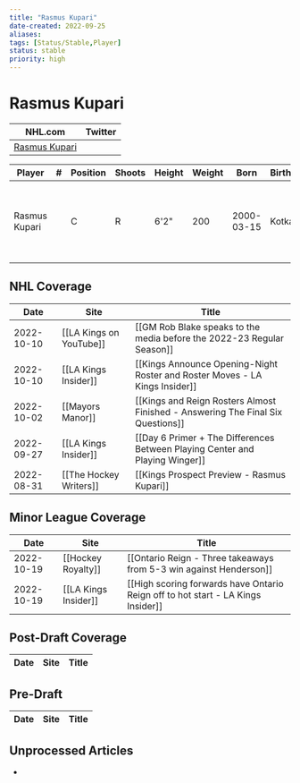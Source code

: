 ```yaml
---
title: "Rasmus Kupari"
date-created: 2022-09-25
aliases: 
tags: [Status/Stable,Player]
status: stable
priority: high
---
```


# Rasmus Kupari

NHL.com | Twitter
-|-
[Rasmus Kupari](https://www.nhl.com/player/rasmus-kupari-8480845) | []()

Player | \# | Position | Shoots | Height | Weight | Born | Birthplace | Draft
---|---|---|---|---|---|---|---|---
Rasmus Kupari | |  C | R | 6'2" | 200 |2000-03-15 | Kotka, FIN | 2018 LAK, 1st rd, 20th pk (20th overall)
 


## NHL  Coverage
| Date       | Site                    | Title                                                                           |
| ---------- | ----------------------- | ------------------------------------------------------------------------------- |
| 2022-10-10 | [[LA Kings on YouTube]] | [[GM Rob Blake speaks to the media before the 2022-23 Regular Season]]          |
| 2022-10-10 | [[LA Kings Insider]]    | [[Kings Announce Opening-Night Roster and Roster Moves - LA Kings Insider]]     |
| 2022-10-02 | [[Mayors Manor]]        | [[Kings and Reign Rosters Almost Finished - Answering The Final Six Questions]] |
| 2022-09-27 | [[LA Kings Insider]]    | [[Day 6 Primer + The Differences Between Playing Center and Playing Winger]]    |
| 2022-08-31 | [[The Hockey Writers]]  | [[Kings Prospect Preview - Rasmus Kupari]]                                      |


## Minor League Coverage
| Date | Site | Title |
| ---- | ---- | ----- |
| 2022-10-19 | [[Hockey Royalty]] | [[Ontario Reign - Three takeaways from 5-3 win against Henderson]]                                                                                                   |
| 2022-10-19 | [[LA Kings Insider]] | [[High scoring forwards have Ontario Reign off to hot start - LA Kings Insider]]                                                                                                 |


## Post-Draft Coverage
Date | Site |  Title
---|---|---


## Pre-Draft
Date | Site |  Title
---|---|---


## Unprocessed Articles
- 
